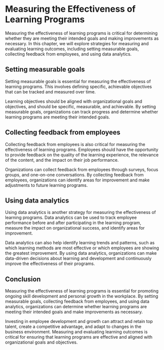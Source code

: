 # Measuring the Effectiveness of Learning Programs

Measuring the effectiveness of learning programs is critical for determining whether they are meeting their intended goals and making improvements as necessary. In this chapter, we will explore strategies for measuring and evaluating learning outcomes, including setting measurable goals, collecting feedback from employees, and using data analytics.

Setting measurable goals
------------------------

Setting measurable goals is essential for measuring the effectiveness of learning programs. This involves defining specific, achievable objectives that can be tracked and measured over time.

Learning objectives should be aligned with organizational goals and objectives, and should be specific, measurable, and achievable. By setting measurable goals, organizations can track progress and determine whether learning programs are meeting their intended goals.

Collecting feedback from employees
----------------------------------

Collecting feedback from employees is also critical for measuring the effectiveness of learning programs. Employees should have the opportunity to provide feedback on the quality of the learning experience, the relevance of the content, and the impact on their job performance.

Organizations can collect feedback from employees through surveys, focus groups, and one-on-one conversations. By collecting feedback from employees, organizations can identify areas for improvement and make adjustments to future learning programs.

Using data analytics
--------------------

Using data analytics is another strategy for measuring the effectiveness of learning programs. Data analytics can be used to track employee performance before and after participating in the learning program, measure the impact on organizational success, and identify areas for improvement.

Data analytics can also help identify learning trends and patterns, such as which learning methods are most effective or which employees are showing the greatest improvement. By using data analytics, organizations can make data-driven decisions about learning and development and continuously improve the effectiveness of their programs.

Conclusion
----------

Measuring the effectiveness of learning programs is essential for promoting ongoing skill development and personal growth in the workplace. By setting measurable goals, collecting feedback from employees, and using data analytics, organizations can determine whether learning programs are meeting their intended goals and make improvements as necessary.

Investing in employee development and growth can attract and retain top talent, create a competitive advantage, and adapt to changes in the business environment. Measuring and evaluating learning outcomes is critical for ensuring that learning programs are effective and aligned with organizational goals and objectives.
